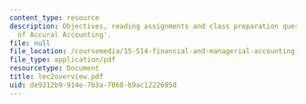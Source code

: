 ```yaml
---
content_type: resource
description: Objectives, reading assignments and class preparation questions on 'Principles
  of Accural Accounting'.
file: null
file_location: /coursemedia/15-514-financial-and-managerial-accounting-summer-2003/de9312b9914e7b3a7068b9ac1222695d_lec2overview.pdf
file_type: application/pdf
resourcetype: Document
title: lec2overview.pdf
uid: de9312b9-914e-7b3a-7068-b9ac1222695d
---
```

